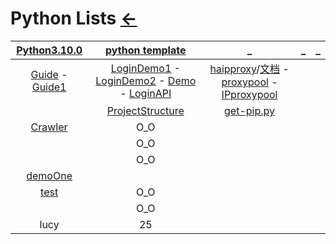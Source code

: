 # Python Lists [←](../index.md)

| [Python3.10.0](https://github.com/python/cpython) | [python template](https://github.com/navdeep-G/samplemod) | _ | _ | _ |
|:---:|:---:|:---:|:---:|:---:|
| [Guide](Guide.md) - [Guide1](https://github.com/TwoWater/Python/blob/master/Res/Python%E5%8D%9A%E5%AE%A2%E7%BD%91%E7%AB%99%E8%B5%84%E6%BA%90.md) | [LoginDemo1](https://github.com/Kr1s77/awesome-python-login-model) - [LoginDemo2](https://github.com/SpiderClub/smart_login) - [Demo](https://github.com/injetlee/Python) - [LoginAPI](https://github.com/CharlesPikachu/DecryptLogin) | [haipproxy](https://github.com/SpiderClub/haipproxy)/[文档](https://spiderclub.github.io/haipproxy/) - [proxypool](https://github.com/jhao104/proxy_pool/blob/master/README.md) - [IPproxypool](https://github.com/qiyeboy/IPProxyPool) | []() | []() |
| []() | [ProjectStructure](ProjectStructure.md) | [get-pip.py](https://raw.githubusercontent.com/AmbroseRen/test/master/Data/Python/get-pip.py) | []() | []() |
| [Crawler](Crawler/index.md) | O_O | []() | []() | []() |
| []() | O_O | []() | []() | []() |
| []() | O_O | []() | []() | []() |
| [demoOne](demoOne/index.md) | []() | []() | []() | []() |
| [test](https://raw.githubusercontent.com/AmbroseRen/test/master/Data/Python/test.py) | O_O | []() | []() |
| []() | O_O | []() | []() | []() |
| lucy | 25 | []() | []() | []() |













